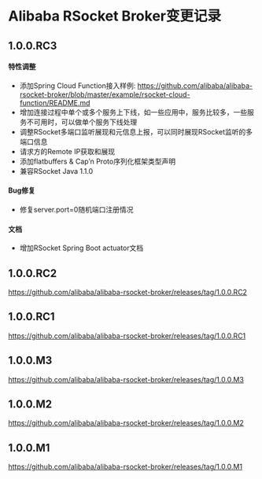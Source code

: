 Alibaba RSocket Broker变更记录
==========================

## 1.0.0.RC3

#### 特性调整

* 添加Spring Cloud Function接入样例: https://github.com/alibaba/alibaba-rsocket-broker/blob/master/example/rsocket-cloud-function/README.md
* 增加连接过程中单个或多个服务上下线，如一些应用中，服务比较多，一些服务不可用时，可以做单个服务下线处理
* 调整RSocket多端口监听展现和元信息上报，可以同时展现RSocket监听的多端口信息
* 请求方的Remote IP获取和展现
* 添加flatbuffers & Cap’n Proto序列化框架类型声明
* 兼容RSocket Java 1.1.0

#### Bug修复

* 修复server.port=0随机端口注册情况

#### 文档

* 增加RSocket Spring Boot actuator文档


## 1.0.0.RC2

https://github.com/alibaba/alibaba-rsocket-broker/releases/tag/1.0.0.RC2

## 1.0.0.RC1

https://github.com/alibaba/alibaba-rsocket-broker/releases/tag/1.0.0.RC1

## 1.0.0.M3

https://github.com/alibaba/alibaba-rsocket-broker/releases/tag/1.0.0.M3

## 1.0.0.M2

https://github.com/alibaba/alibaba-rsocket-broker/releases/tag/1.0.0.M2

## 1.0.0.M1

https://github.com/alibaba/alibaba-rsocket-broker/releases/tag/1.0.0.M1